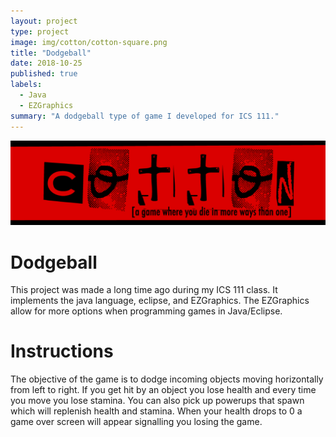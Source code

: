 ```yaml
---
layout: project
type: project
image: img/cotton/cotton-square.png
title: "Dodgeball"
date: 2018-10-25
published: true
labels:
  - Java
  - EZGraphics
summary: "A dodgeball type of game I developed for ICS 111."
---
```


<img class="img-fluid" src="../img/cotton/cotton-header.png">

# Dodgeball
This project was made a long time ago during my ICS 111 class.  It implements the java language, eclipse, and EZGraphics.  The EZGraphics allow for more options when programming games in Java/Eclipse.  

# Instructions
The objective of the game is to dodge incoming objects moving horizontally from left to right.  If you get hit by an object you lose health and every time you move you lose stamina.  You can also pick up powerups that spawn which will replenish health and stamina.  When your health drops to 0 a game over screen will appear signalling you losing the game.
